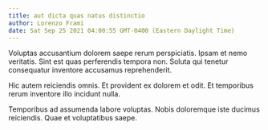 ```yaml
---
title: aut dicta quas natus distinctio
author: Lorenzo Frami
date: Sat Sep 25 2021 04:00:55 GMT-0400 (Eastern Daylight Time)
---
```

Voluptas accusantium dolorem saepe rerum perspiciatis. Ipsam et nemo veritatis. Sint est quas perferendis tempora non. Soluta qui tenetur consequatur inventore accusamus reprehenderit.

 Hic autem reiciendis omnis. Et provident ex dolorem et odit. Et temporibus rerum inventore illo incidunt nulla.

 Temporibus ad assumenda labore voluptas. Nobis doloremque iste ducimus reiciendis. Quae et voluptatibus saepe.